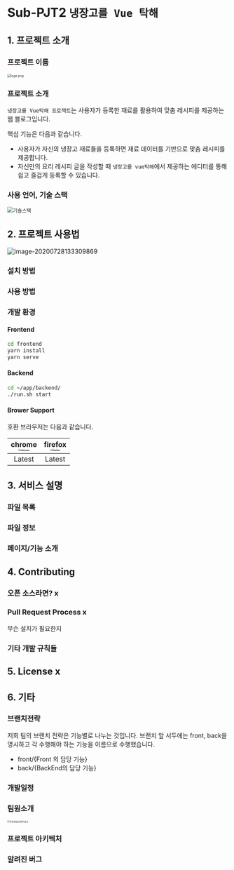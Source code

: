 # Sub-PJT2 `냉장고를 Vue 탁해`

## 1. 프로젝트 소개 

### 프로젝트 이름

<img src="https://user-images.githubusercontent.com/60081201/88865312-83417100-d242-11ea-9cc2-c83c84303b21.png" alt="logo png" style="zoom:50%;" />

### 프로젝트 소개

`냉장고를 Vue탁해 프로젝트`는 사용자가 등록한 재료를 활용하여 맞춤 레시피를 제공하는 웹 블로그입니다.

핵심 기능은 다음과 같습니다.

- 사용자가 자신의 냉장고 재료들을 등록하면 재료 데이터를 기반으로 맞춤 레시피를 제공합니다.
- 자신만의 요리 레시피 글을 작성할 때 `냉장고를 vue탁해`에서 제공하는 에디터를 통해 쉽고 즐겁게 등록할 수 있습니다.



### 사용 언어, 기술 스택

<img src="https://user-images.githubusercontent.com/60081201/88879827-396a8200-d266-11ea-80f0-438e343232af.PNG" alt="기술스택" style="zoom:80%;" />



## 2. 프로젝트 사용법

![image-20200728133309869](C:\Users\multicampus\AppData\Roaming\Typora\typora-user-images\image-20200728133309869.png)

### 설치 방법



### 사용 방법



### 개발 환경

#### Frontend

```bash
cd frontend
yarn install
yarn serve
```

#### Backend

```bash
cd ~/app/backend/
./run.sh start
```



#### Brower Support

호환 브라우저는 다음과 같습니다.

| chrome<br /><img src="https://user-images.githubusercontent.com/60081201/88929957-cab51500-d2b5-11ea-98aa-013452b4eec4.PNG" alt="chrome" style="zoom: 33%;" /> | firefox<br /><img src="https://user-images.githubusercontent.com/60081201/88929960-cbe64200-d2b5-11ea-8399-c54eac3ea214.PNG" alt="firefox" style="zoom:33%;" /> |
| :----------------------------------------------------------: | :----------------------------------------------------------: |
|                            Latest                            |                            Latest                            |



## 3. 서비스 설명

### 파일 목록



### 파일 정보



### 페이지/기능 소개



## 4. Contributing

### 오픈 소스라면? x

### Pull Request Process x

무슨 설치가 필요한지

### 기타 개발 규칙들



## 5. License x



## 6. 기타

### 브랜치전략

저희 팀의 브랜치 전략은 기능별로 나누는 것입니다. 브랜치 앞 서두에는 front, back을 명시하고 각 수행해야 하는 기능을 이름으로 수행했습니다.

- front/{Front 의 담당 기능}
- back/{BackEnd의 담당 기능}

### 개발일정

### 팀원소개

<img src="https://user-images.githubusercontent.com/60081201/88927797-ecf96380-d2b2-11ea-8347-550fe89453cb.PNG" alt="전자파컴공레인저표지" style="zoom: 33%;" />







### 프로젝트 아키텍처 

### 알려진 버그







